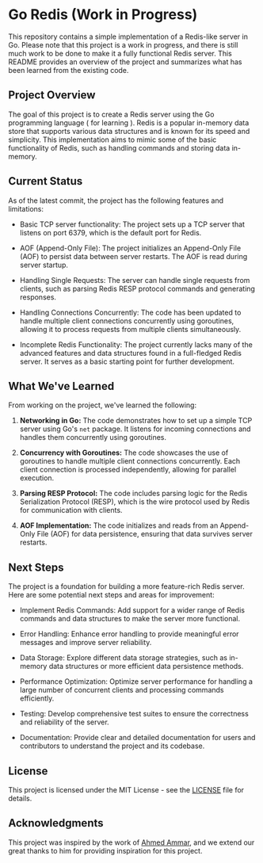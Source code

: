 

# Go Redis  (Work in Progress)

This repository contains a simple implementation of a Redis-like server in Go. Please note that this project is a work in progress, and there is still much work to be done to make it a fully functional Redis server. This README provides an overview of the project and summarizes what has been learned from the existing code.

## Project Overview

The goal of this project is to create a Redis server using the Go programming language ( for learning ). Redis is a popular in-memory data store that supports various data structures and is known for its speed and simplicity. This implementation aims to mimic some of the basic functionality of Redis, such as handling commands and storing data in-memory. 

## Current Status

As of the latest commit, the project has the following features and limitations:

- Basic TCP server functionality: The project sets up a TCP server that listens on port 6379, which is the default port for Redis.

- AOF (Append-Only File): The project initializes an Append-Only File (AOF) to persist data between server restarts. The AOF is read during server startup.

- Handling Single Requests: The server can handle single requests from clients, such as parsing Redis RESP protocol commands and generating responses.

- Handling Connections Concurrently: The code has been updated to handle multiple client connections concurrently using goroutines, allowing it to process requests from multiple clients simultaneously.

- Incomplete Redis Functionality: The project currently lacks many of the advanced features and data structures found in a full-fledged Redis server. It serves as a basic starting point for further development.

## What We've Learned

From working on the project, we've learned the following:

1. **Networking in Go:** The code demonstrates how to set up a simple TCP server using Go's `net` package. It listens for incoming connections and handles them concurrently using goroutines.

2. **Concurrency with Goroutines:** The code showcases the use of goroutines to handle multiple client connections concurrently. Each client connection is processed independently, allowing for parallel execution.

3. **Parsing RESP Protocol:** The code includes parsing logic for the Redis Serialization Protocol (RESP), which is the wire protocol used by Redis for communication with clients.

4. **AOF Implementation:** The code initializes and reads from an Append-Only File (AOF) for data persistence, ensuring that data survives server restarts.

## Next Steps

The project is a foundation for building a more feature-rich Redis server. Here are some potential next steps and areas for improvement:

- Implement Redis Commands: Add support for a wider range of Redis commands and data structures to make the server more functional.

- Error Handling: Enhance error handling to provide meaningful error messages and improve server reliability.

- Data Storage: Explore different data storage strategies, such as in-memory data structures or more efficient data persistence methods.

- Performance Optimization: Optimize server performance for handling a large number of concurrent clients and processing commands efficiently.

- Testing: Develop comprehensive test suites to ensure the correctness and reliability of the server.

- Documentation: Provide clear and detailed documentation for users and contributors to understand the project and its codebase.




## License

This project is licensed under the MIT License - see the [LICENSE](LICENSE) file for details.

## Acknowledgments

This project was inspired by the work of [Ahmed Ammar](https://github.com/ahmedash95), and we extend our great thanks to him for providing inspiration for this project.

